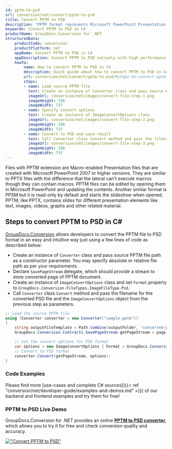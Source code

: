 ```yaml
---
id: pptm-to-psd
url: conversion/net/convert/pptm-to-psd
title: Convert PPTM to PSD
description: "PPTM format represents Microsoft PowerPoint Presentation with .pptm extension. Learn how to convert PPTM to PSD file programmatically in C# language using GroupDocs.Conversion for .NET library."
keywords: Convert PPTM to PSD in C#
productName: GroupDocs.Conversion for .NET
structuredData:
    productCode: conversion
    productPlatform: net
    appName: Convert PPTM to PSD in C#
    appDescription: Convert PPTM to PSD natively with high performance using C# language and server side GroupDocs.Conversion for .NET APIs, without the use of any software like Microsoft or Open Office.
    howTo:
        name: How to convert PPTM to PSD in C# 
        description: Quick guide about how to convert PPTM to PSD in C# with high performance and accuracy.
        url: conversion/net/convert/pptm-to-psd/#steps-to-convert-pptm-to-psd-in-c
        steps:
        - name: Load source PPTM file 
          text: Create an instance of Converter class and pass source PPTM file path as a constructor parameter. You may specify absolute or relative file path as per your requirements. 
          imageUrl: conversion/net/images/convert-file-step-1.png
          imageHeight: 196
          imageWidth: 737
        - name: Specify convert options 
          text: Create an instance of ImageConvertOptions class.
          imageUrl: conversion/net/images/convert-file-step-2.png
          imageHeight: 196
          imageWidth: 737
        - name: Convert to PSD and save result 
          text: Call Converter class Convert method and pass the filename for the converted HTML file and the ImageConvertOptions object from the previous step as parameters.
          imageUrl: conversion/net/images/convert-file-step-3.png
          imageHeight: 196
          imageWidth: 737
---
```


Files with PPTM extension are Macro-enabled Presentation files that are created with Microsoft PowerPoint 2007 or higher versions. They are similar to PPTX files with the difference that the lateral can't execute macros though they can contain macros. PPTM files can be edited by opening them in Microsoft PowerPoint and updating the contents. Another similar format is PPSM but it is read-only by default and starts the slideshow when opened. PPTM, like PPTX, contains slides for different presentation elements like text, images, videos, graphs and other related material.

## Steps to convert PPTM to PSD in C#

[GroupDocs.Conversion](https://products.groupdocs.com/conversion/net) allows developers to convert the PPTM file to PSD format in an easy and intuitive way just using a few lines of code as described below:

* Create an instance of `Converter` class and pass source PPTM file path as a constructor parameter. You may specify absolute or relative file path as per your requirements. 
* Declare `SavePageStream` delegate, which should provide a stream to store converted page of PPTM document.
* Create an instance of `ImageConvertOptions` class and set `Format` property to `GroupDocs.Conversion.FileTypes.ImageFileType.Psd`.
* Call `Converter` class `Convert` method and pass the filename for the converted PSD file and the `ImageConvertOptions` object from the previous step as parameters.

```csharp
// Load the source PPTM file
using (Converter converter = new Converter("sample.pptm"))
{
    string outputFileTemplate = Path.Combine(outputFolder, "converted-page-{0}.psd");
    GroupDocs.Conversion.Contracts.SavePageStream getPageStream = page => new FileStream(string.Format(outputFileTemplate, page), FileMode.Create);

    // Set the convert options for PSD format
    var options = new ImageConvertOptions { Format = GroupDocs.Conversion.FileTypes.ImageFileType.Psd };   
    // Convert to PSD format
    converter.Convert(getPageStream, options);
}
```

### Code Examples

Please find more [use-cases and complete C# sources]({{< ref "conversion/net/developer-guide/examples-and-demos.md" >}}) of our backend and frontend examples and try them for free!

### PPTM to PSD Live Demo

GroupDocs.Conversion for .NET provides an online [**PPTM to PSD converter**](https://products.groupdocs.app/conversion/pptm-to-psd), which allows you to try it for free and check conversion quality and accuracy.

[!["Convert PPTM to PSD"](conversion/net/images/convert-to-psd/convert-pptm-to-psd.png)](https://products.groupdocs.app/conversion/pptm-to-psd)